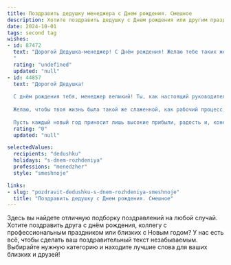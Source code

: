 ```yaml
---
title: Поздравить дедушку менеджера c Днем рождения. Смешное
description: Хотите поздравить дедушку c Днем рождения или другим праздником? Наш ИИ создаст незабываемое поздравление, а вы обязательно выделитесь среди других.  
date: 2024-10-01
tags: second tag
wishes:
- id: 87472
  text: "Дорогой Дедушка-менеджер! С Днём рождения! Желаю тебе таких же блестящих сделок в жизни, как блеск в твоих глазах, когда ты рассказываешь очередной байку про молодость! Пусть твой пенсионный фонд будет таким же полным, как твой шкаф с трофеями (ну или хотя бы с носками!).  Крепкого здоровья и море позитива!  Главное – не перепутать внуков с клиентами и не пытаться продать им  \"уникальный товар\" под названием \"любовь бабушки\"!
  "
  rating: "undefined"
  updated: "null"
- id: 44857
  text: "Дорогой Дедушка!
  
  С днём рождения тебя, менеджер великий! Ты, как настоящий руководитель, всегда знаешь, как найти общий язык не только с командой, но и с тортом — ни один кусочек не уходит в минус!
  
  Желаю, чтобы твоя жизнь была такой же слаженной, как рабочий процесс, а настроение всегда на высоте, чтобы даже самые сложные задачи решались с улыбкой. Пусть в твоём графике будет больше \"времени на себя\", а заботы и трудности обходят стороной, как неэффективные проекты!
  
  Пусть каждый новый год приносит лишь высокие прибыли, радость и, конечно же, отличное здоровье! Поздравляем тебя, наш главный менеджер жизни! Ура! 🎉🎂"
  rating: "0"
  updated: "null"

selectedValues:
  recipients: "dedushku"
  holidays: "s-dnem-rozhdeniya"
  professions: "menedzher"
  style: "smeshnoje"

links:
- slug: "pozdravit-dedushku-s-dnem-rozhdeniya-smeshnoje"
  title: "Поздравить дедушку c Днем рождения. Смешное"
---
```


Здесь вы найдете отличную подборку поздравлений на любой случай. 
Хотите поздравить друга с днём рождения, коллегу с профессиональным праздником или близких с Новым годом? У нас есть всё, чтобы сделать ваш поздравительный текст незабываемым. Выбирайте нужную категорию и находите лучшие слова для ваших близких и друзей!

